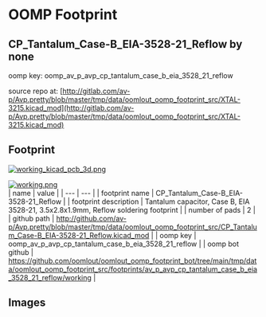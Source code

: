 # OOMP Footprint  
## CP_Tantalum_Case-B_EIA-3528-21_Reflow  by none  
  
oomp key: oomp_av_p_avp_cp_tantalum_case_b_eia_3528_21_reflow  
  
source repo at: [http://gitlab.com/av-p/Avp.pretty/blob/master/tmp/data/oomlout_oomp_footprint_src/XTAL-3215.kicad_mod](http://gitlab.com/av-p/Avp.pretty/blob/master/tmp/data/oomlout_oomp_footprint_src/XTAL-3215.kicad_mod)  
## Footprint  
  
[![working_kicad_pcb_3d.png](working_kicad_pcb_3d_600.png)](working_kicad_pcb_3d.png)  
  
[![working.png](working_600.png)](working.png)  
| name | value | 
| --- | --- | 
| footprint name | CP_Tantalum_Case-B_EIA-3528-21_Reflow | 
| footprint description | Tantalum capacitor, Case B, EIA 3528-21, 3.5x2.8x1.9mm, Reflow soldering footprint | 
| number of pads | 2 | 
| github path | http://github.com/av-p/Avp.pretty/blob/master/tmp/data/oomlout_oomp_footprint_src/CP_Tantalum_Case-B_EIA-3528-21_Reflow.kicad_mod | 
| oomp key | oomp_av_p_avp_cp_tantalum_case_b_eia_3528_21_reflow | 
| oomp bot github | https://github.com/oomlout/oomlout_oomp_footprint_bot/tree/main/tmp/data/oomlout_oomp_footprint_src/footprints/av_p_avp_cp_tantalum_case_b_eia_3528_21_reflow/working | 
## Images  
